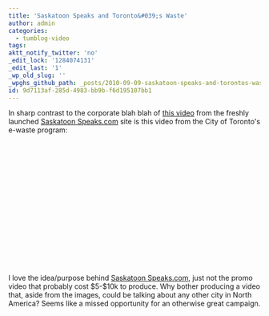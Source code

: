 ```yaml
---
title: 'Saskatoon Speaks and Toronto&#039;s Waste'
author: admin
categories:
  - tumblog-video
tags: 
aktt_notify_twitter: 'no'
_edit_lock: '1284074131'
_edit_last: '1'
_wp_old_slug: ''
_wpghs_github_path: _posts/2010-09-09-saskatoon-speaks-and-torontos-waste.md
id: 9d7113af-285d-4983-bb9b-f6d195107bb1
---
```

<p>In sharp contrast to the corporate blah blah of <a href="http://www.youtube.com/watch?v=qry_r4OkDrg">this video</a> from the freshly launched <a href="http://www.saskatoonspeaks.com/">Saskatoon Speaks.com</a> site is this video from the City of Toronto's e-waste program:</p>
<p><object width="400" height="250"><param name="movie" value="http://www.youtube.com/v/Y8Es9tWXZgw?fs=1&amp;hl=en_US&amp;rel=0"></param><param name="allowFullScreen" value="true"></param><param name="allowscriptaccess" value="always"></param><embed src="http://www.youtube.com/v/Y8Es9tWXZgw?fs=1&amp;hl=en_US&amp;rel=0" type="application/x-shockwave-flash" allowscriptaccess="always" allowfullscreen="true" width="400" height="250"></embed></object></p>
<p>I love the idea/purpose behind <a href="http://www.saskatoonspeaks.com/">Saskatoon Speaks.com</a>, just not the promo video that probably cost $5-$10k to produce.  Why bother producing a video that, aside from the images, could be talking about any other city in North America?  Seems like a missed opportunity for an otherwise great campaign.</p>
